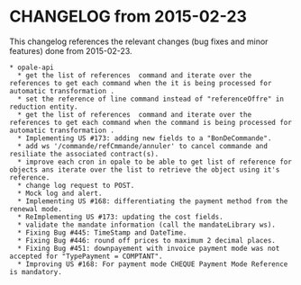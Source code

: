 CHANGELOG from 2015-02-23
===================

This changelog references the relevant changes (bug fixes and minor features) done
from 2015-02-23.


    * opale-api
      * get the list of references  command and iterate over the references to get each command when the it is being processed for automatic transformation .
	  * set the reference of line command instead of "referenceOffre" in reduction entity.
      * get the list of references  command and iterate over the references to get each command when the command is being processed for automatic transformation .
      * Implementing US #173: adding new fields to a "BonDeCommande".
	  * add ws '/commande/refCmmande/annuler' to cancel commande and resiliate the associated contract(s).
	  * improve each cron in opale to be able to get list of reference for objects ans iterate over the list to retrieve the object using it's reference.
      * change log request to POST.
      * Mock log and alert.
      * Implementing US #168: differentiating the payment method from the renewal mode.
	  * ReImplementing US #173: updating the cost fields.
	  * validate the mandate information (call the mandateLibrary ws).
	  * Fixing Bug #445: TimeStamp and DateTime.
	  * Fixing Bug #446: round off prices to maximum 2 decimal places.
	  * Fixing Bug #451: downpayement with invoice payment mode was not accepted for "TypePayment = COMPTANT".
	  * Improving US #168: For payment mode CHEQUE Payment Mode Reference is mandatory.
